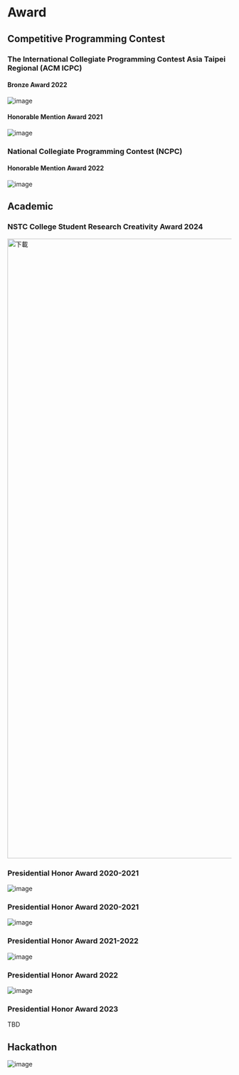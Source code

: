 # Award

## Competitive Programming Contest
### The International Collegiate Programming Contest Asia Taipei Regional (ACM ICPC)
#### Bronze Award 2022
![image](https://user-images.githubusercontent.com/66879339/232228768-d8b96ff4-3421-45f0-ad32-9a0a872d15be.png)
#### Honorable Mention Award 2021
![image](https://user-images.githubusercontent.com/66879339/232228780-d80a38bc-3e0a-4767-9edb-0f5597e0161e.png)


### National Collegiate Programming Contest (NCPC)
#### Honorable Mention Award 2022
![image](https://user-images.githubusercontent.com/66879339/233784977-96fd10b3-32ab-459b-84e2-b5692013ec00.png)

## Academic
### NSTC College Student Research Creativity Award 2024
<img width="2000" height="1391" alt="下載" src="https://github.com/user-attachments/assets/7d90f041-5f93-4678-8088-95b3987a5c48" />

### Presidential Honor Award 2020-2021
![image](https://user-images.githubusercontent.com/66879339/233306207-212fb82a-39e6-49d4-bfdb-b626d50eb9d9.png)
### Presidential Honor Award 2020-2021
![image](https://user-images.githubusercontent.com/66879339/233306168-b32d0ea3-5f4d-420a-8255-c846b0d64ac6.png)
### Presidential Honor Award 2021-2022
![image](https://user-images.githubusercontent.com/66879339/233306026-8eef62d4-b6e3-43da-a893-bfe4750fcf62.png)
### Presidential Honor Award 2022
![image](https://user-images.githubusercontent.com/66879339/233306190-96e9ce50-fe61-46be-a5af-e23440de725b.png)
### Presidential Honor Award 2023
TBD

## Hackathon
![image](https://user-images.githubusercontent.com/66879339/232308337-cf10ca04-1e2e-4982-b0ef-b033fcb5c69e.png)
